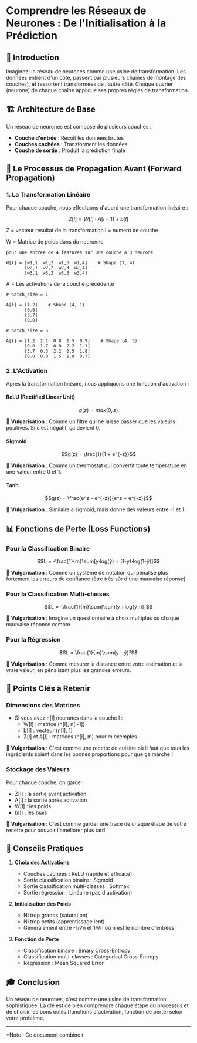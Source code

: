 # Comprendre les Réseaux de Neurones : De l'Initialisation à la Prédiction

## 🧠 Introduction
Imaginez un réseau de neurones comme une usine de transformation. Les données entrent d'un côté, passent par plusieurs chaînes de montage (les couches), et ressortent transformées de l'autre côté. Chaque ouvrier (neurone) de chaque chaîne applique ses propres règles de transformation.

## 🏗️ Architecture de Base
Un réseau de neurones est composé de plusieurs couches :
- **Couche d'entrée** : Reçoit les données brutes
- **Couches cachées** : Transforment les données
- **Couche de sortie** : Produit la prédiction finale

## 🔄 Le Processus de Propagation Avant (Forward Propagation)

### 1. La Transformation Linéaire
Pour chaque couche, nous effectuons d'abord une transformation linéaire :

```math
Z[l] = W[l]·A[l-1] + b[l]
```
Z = vecteur resultat de la transformation
l = numero de couche

W = Matrice de poids dans du neuronne

``` 
pour une entree de 4 features sur une couche a 3 neurone

W[l] = [w1,1  w1,2  w1,3  w1,4]    # Shape (3, 4)
       [w2,1  w2,2  w2,3  w2,4]     
       [w3,1  w3,2  w3,3  w3,4]
```

A = Les activations de la couche précédente

```
# batch_size = 1

A[l] = [1.2]    # Shape (4, 1)
       [0.0]    
       [3.7]    
       [0.0]    

# batch_size = 5

A[l] = [1.2  2.1  0.8  1.5  0.9]    # Shape (4, 5)
       [0.0  1.7  0.0  2.2  1.1]    
       [3.7  0.3  2.2  0.5  1.8]    
       [0.0  0.0  1.5  1.9  0.7]

```


### 2. L'Activation
Après la transformation linéaire, nous appliquons une fonction d'activation :

#### ReLU (Rectified Linear Unit)
```math
g(z) = max(0, z)
```
🎯 **Vulgarisation** : Comme un filtre qui ne laisse passer que les valeurs positives. Si c'est négatif, ça devient 0.

#### Sigmoid
```math
g(z) = \frac{1}{1 + e^{-z}}
```
🎯 **Vulgarisation** : Comme un thermostat qui convertit toute température en une valeur entre 0 et 1.

#### Tanh
```math
g(z) = \frac{e^z - e^{-z}}{e^z + e^{-z}}
```
🎯 **Vulgarisation** : Similaire à sigmoid, mais donne des valeurs entre -1 et 1.

## 📊 Fonctions de Perte (Loss Functions)

### Pour la Classification Binaire
```math
L = -\frac{1}{m}\sum[y·log(ŷ) + (1-y)·log(1-ŷ)]
```
🎯 **Vulgarisation** : Comme un système de notation qui pénalise plus fortement les erreurs de confiance (être très sûr d'une mauvaise réponse).

### Pour la Classification Multi-classes
```math
L = -\frac{1}{m}\sum[\sum(y_i·log(ŷ_i))]
```
🎯 **Vulgarisation** : Imagine un questionnaire à choix multiples où chaque mauvaise réponse compte.

### Pour la Régression
```math
L = \frac{1}{m}\sum(y - ŷ)²
```
🎯 **Vulgarisation** : Comme mesurer la distance entre votre estimation et la vraie valeur, en pénalisant plus les grandes erreurs.

## 🎯 Points Clés à Retenir

### Dimensions des Matrices
- Si vous avez n[l] neurones dans la couche l :
  * W[l] : matrice (n[l], n[l-1])
  * b[l] : vecteur (n[l], 1)
  * Z[l] et A[l] : matrices (n[l], m) pour m exemples

🎯 **Vulgarisation** : C'est comme une recette de cuisine où il faut que tous les ingrédients soient dans les bonnes proportions pour que ça marche !

### Stockage des Valeurs
Pour chaque couche, on garde :
- Z[l] : la sortie avant activation
- A[l] : la sortie après activation
- W[l] : les poids
- b[l] : les biais

🎯 **Vulgarisation** : C'est comme garder une trace de chaque étape de votre recette pour pouvoir l'améliorer plus tard.

## 🚀 Conseils Pratiques

1. **Choix des Activations**
   - Couches cachées : ReLU (rapide et efficace)
   - Sortie classification binaire : Sigmoid
   - Sortie classification multi-classes : Softmax
   - Sortie régression : Linéaire (pas d'activation)

2. **Initialisation des Poids**
   - Ni trop grands (saturation)
   - Ni trop petits (apprentissage lent)
   - Généralement entre -1/√n et 1/√n où n est le nombre d'entrées

3. **Fonction de Perte**
   - Classification binaire : Binary Cross-Entropy
   - Classification multi-classes : Categorical Cross-Entropy
   - Régression : Mean Squared Error

## 🎓 Conclusion
Un réseau de neurones, c'est comme une usine de transformation sophistiquée. La clé est de bien comprendre chaque étape du processus et de choisir les bons outils (fonctions d'activation, fonction de perte) selon votre problème.

---
*Note : Ce document combine r